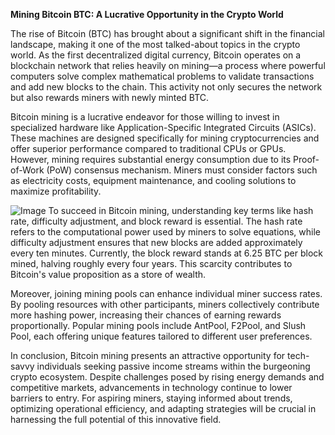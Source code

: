 **Mining Bitcoin BTC: A Lucrative Opportunity in the Crypto World**

The rise of Bitcoin (BTC) has brought about a significant shift in the financial landscape, making it one of the most talked-about topics in the crypto world. As the first decentralized digital currency, Bitcoin operates on a blockchain network that relies heavily on mining—a process where powerful computers solve complex mathematical problems to validate transactions and add new blocks to the chain. This activity not only secures the network but also rewards miners with newly minted BTC.

Bitcoin mining is a lucrative endeavor for those willing to invest in specialized hardware like Application-Specific Integrated Circuits (ASICs). These machines are designed specifically for mining cryptocurrencies and offer superior performance compared to traditional CPUs or GPUs. However, mining requires substantial energy consumption due to its Proof-of-Work (PoW) consensus mechanism. Miners must consider factors such as electricity costs, equipment maintenance, and cooling solutions to maximize profitability.


![Image](https://github.com/user-attachments/assets/31692037-0104-4703-abd1-696b6a7dd41b)
To succeed in Bitcoin mining, understanding key terms like hash rate, difficulty adjustment, and block reward is essential. The hash rate refers to the computational power used by miners to solve equations, while difficulty adjustment ensures that new blocks are added approximately every ten minutes. Currently, the block reward stands at 6.25 BTC per block mined, halving roughly every four years. This scarcity contributes to Bitcoin's value proposition as a store of wealth.

Moreover, joining mining pools can enhance individual miner success rates. By pooling resources with other participants, miners collectively contribute more hashing power, increasing their chances of earning rewards proportionally. Popular mining pools include AntPool, F2Pool, and Slush Pool, each offering unique features tailored to different user preferences.

In conclusion, Bitcoin mining presents an attractive opportunity for tech-savvy individuals seeking passive income streams within the burgeoning crypto ecosystem. Despite challenges posed by rising energy demands and competitive markets, advancements in technology continue to lower barriers to entry. For aspiring miners, staying informed about trends, optimizing operational efficiency, and adapting strategies will be crucial in harnessing the full potential of this innovative field.